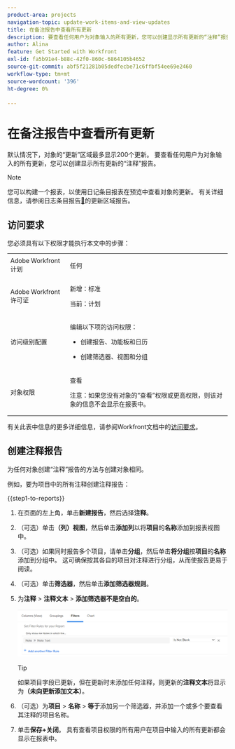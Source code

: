 ```yaml
---
product-area: projects
navigation-topic: update-work-items-and-view-updates
title: 在备注报告中查看所有更新
description: 要查看任何用户为对象输入的所有更新，您可以创建显示所有更新的“注释”报告。
author: Alina
feature: Get Started with Workfront
exl-id: fa5b91e4-b88c-42f0-860c-6864105b4652
source-git-commit: abf5f21281b05dedfecbe71c6ffbf54ee69e2460
workflow-type: tm+mt
source-wordcount: '396'
ht-degree: 0%

---
```


# 在备注报告中查看所有更新

<!-- Audited: 6/2025 -->

<!--
<p data-mc-conditions="QuicksilverOrClassic.Draft mode">(NOTE: Alina: ***This is a report and it is in the Getting Started/ Updates section because I think it makes more sense to be in this area, where people want to view updates. - added this to this section from Reporting on 7/3/2018 ) </p>
-->

默认情况下，对象的“更新”区域最多显示200个更新。 要查看任何用户为对象输入的所有更新，您可以创建显示所有更新的“注释”报告。

>[!NOTE]
>
>您可以构建一个报表，以使用日记条目报表在预览中查看对象的更新。 有关详细信息，请参阅日志条目报告[&#128279;](../../reports-and-dashboards/reports/creating-and-managing-reports/create-journal-entry-report.md)的更新区域报告。

## 访问要求

您必须具有以下权限才能执行本文中的步骤：

<table style="table-layout:auto"> 
 <col> 
 </col> 
 <col> 
 </col> 
 <tbody> 
  <tr> 
   <td role="rowheader">Adobe Workfront计划</td> 
   <td> <p>任何</p> </td> 
  </tr> 
  <tr> 
   <td role="rowheader">Adobe Workfront许可证</td> 
   <td> <p>新增：标准 </p>
   <p>当前：计划</p> </td> 
  </tr> 
  <tr> 
   <td role="rowheader">访问级别配置</td> 
   <td> <p>编辑以下项的访问权限：</p> 
    <ul> 
     <li> <p>创建报告、功能板和日历</p> </li> 
     <li> <p>创建筛选器、视图和分组</p> </li> 
    </ul> </td> 
  </tr> 
  <tr> 
   <td role="rowheader">对象权限</td> 
   <td> <p>查看</p>
    <p>注意：如果您没有对象的“查看”权限或更高权限，则该对象的信息不会显示在报表中。</p>  </td> 
  </tr> 
 </tbody> 
</table>

有关此表中信息的更多详细信息，请参阅Workfront文档中的[访问要求](/help/quicksilver/administration-and-setup/add-users/access-levels-and-object-permissions/access-level-requirements-in-documentation.md)。

## 创建注释报告

为任何对象创建“注释”报告的方法与创建对象相同。

例如，要为项目中的所有注释创建注释报告：

{{step1-to-reports}}

1. 在页面的左上角，单击&#x200B;**新建报告**，然后选择&#x200B;**注释**。

1. （可选）单击&#x200B;**（列）视图**，然后单击&#x200B;**添加列**&#x200B;以将&#x200B;**项目**&#x200B;的&#x200B;**名称**&#x200B;添加到报表视图中。 

1. （可选）如果同时报告多个项目，请单击&#x200B;**分组**，然后单击&#x200B;**将分组**&#x200B;按&#x200B;**项目**&#x200B;的&#x200B;**名称**&#x200B;添加到分组中。 这可确保按其各自的项目对注释进行分组，从而使报告更易于阅读。 

1. （可选）单击&#x200B;**筛选器**，然后单击&#x200B;**添加筛选器规则**。
1. 为&#x200B;**注释** > **注释文本** > **添加筛选器不是空白的**。

   ![](assets/note-note-text-not-blank-filter.png)

   >[!TIP]
   >
   >   如果项目字段已更新，但在更新时未添加任何注释，则更新的&#x200B;**注释文本**&#x200B;将显示为&#x200B;**（未向更新添加文本）**。


1. （可选）为&#x200B;**项目** > **名称** > **等于**&#x200B;添加另一个筛选器，并添加一个或多个要查看其注释的项目名称。
1. 单击&#x200B;**保存+关闭**。 具有查看项目权限的所有用户在项目中输入的所有更新都会显示在报表中。
